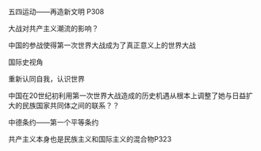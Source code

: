 
五四运动——再造新文明 P308

大战对共产主义潮流的影响？

中国的参战使得第一次世界大战成为了真正意义上的世界大战

国际史视角

重新认同自我，认识世界

中国在20世纪初利用第一次世界大战造成的历史机遇从根本上调整了她与日益扩大的民族国家共同体之间的联系？？

中德条约——第一个平等条约

共产主义本身也是民族主义和国际主义的混合物P323